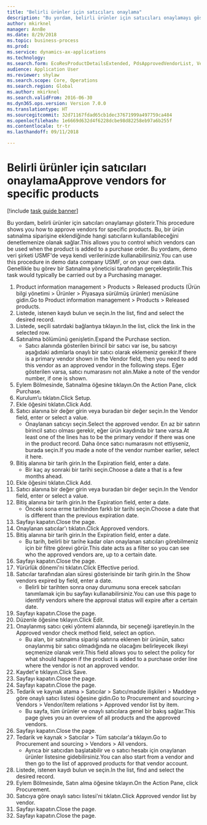 ```yaml
--- 
title: "Belirli ürünler için satıcıları onaylama"
description: "Bu yordam, belirli ürünler için satıcıları onaylamayı gösterir."
author: mkirknel
manager: AnnBe
ms.date: 8/29/2018
ms.topic: business-process
ms.prod: 
ms.service: dynamics-ax-applications
ms.technology: 
ms.search.form: EcoResProductDetailsExtended, PdsApprovedVendorList, VendTable
audience: Application User
ms.reviewer: shylaw
ms.search.scope: Core, Operations
ms.search.region: Global
ms.author: mkirknel
ms.search.validFrom: 2016-06-30
ms.dyn365.ops.version: Version 7.0.0
ms.translationtype: HT
ms.sourcegitcommit: 32d71167fdad65cb1dec37671999a497759ca484
ms.openlocfilehash: 1e6669d632d4f6228dcbe98d82258eb97a6b255f
ms.contentlocale: tr-tr
ms.lasthandoff: 09/11/2018

---
```

# <a name="approve-vendors-for-specific-products"></a><span data-ttu-id="9c27e-103">Belirli ürünler için satıcıları onaylama</span><span class="sxs-lookup"><span data-stu-id="9c27e-103">Approve vendors for specific products</span></span>

[!include [task guide banner](../../includes/task-guide-banner.md)]

<span data-ttu-id="9c27e-104">Bu yordam, belirli ürünler için satıcıları onaylamayı gösterir.</span><span class="sxs-lookup"><span data-stu-id="9c27e-104">This procedure shows you how to approve vendors for specific products.</span></span> <span data-ttu-id="9c27e-105">Bu, bir ürün satınalma siparişine eklendiğinde hangi satıcıların kullanılabileceğini denetlemenize olanak sağlar.</span><span class="sxs-lookup"><span data-stu-id="9c27e-105">This allows you to control which vendors can be used when the product is added to a purchase order.</span></span> <span data-ttu-id="9c27e-106">Bu yordamı, demo veri şirketi USMF'de veya kendi verilerinizde kullanabilirsiniz.</span><span class="sxs-lookup"><span data-stu-id="9c27e-106">You can use this procedure in demo data company USMF, or on your own data.</span></span> <span data-ttu-id="9c27e-107">Genellikle bu görev bir Satınalma yöneticisi tarafından gerçekleştirilir.</span><span class="sxs-lookup"><span data-stu-id="9c27e-107">This task would typically be carried out by a Purchasing manager.</span></span>

1. <span data-ttu-id="9c27e-108">Product information management > Products > Released products (Ürün bilgi yönetimi > Ürünler > Piyasaya sürülmüş ürünler) menüsüne gidin.</span><span class="sxs-lookup"><span data-stu-id="9c27e-108">Go to Product information management > Products > Released products.</span></span>
2. <span data-ttu-id="9c27e-109">Listede, istenen kaydı bulun ve seçin.</span><span class="sxs-lookup"><span data-stu-id="9c27e-109">In the list, find and select the desired record.</span></span>
3. <span data-ttu-id="9c27e-110">Listede, seçili satırdaki bağlantıya tıklayın.</span><span class="sxs-lookup"><span data-stu-id="9c27e-110">In the list, click the link in the selected row.</span></span>
4. <span data-ttu-id="9c27e-111">Satınalma bölümünü genişletin.</span><span class="sxs-lookup"><span data-stu-id="9c27e-111">Expand the Purchase section.</span></span>
    * <span data-ttu-id="9c27e-112">Satıcı alanında gösterilen birincil bir satıcı var ise, bu satıcıyı aşağıdaki adımlarla onaylı bir satıcı olarak eklemeniz gerekir.</span><span class="sxs-lookup"><span data-stu-id="9c27e-112">If there is a primary vendor shown in the Vendor field, then you need to add this vendor as an approved vendor in the following steps.</span></span> <span data-ttu-id="9c27e-113">Eğer gösterilen varsa, satıcı numarasını not alın.</span><span class="sxs-lookup"><span data-stu-id="9c27e-113">Make a note of the vendor number, if one is shown.</span></span>  
5. <span data-ttu-id="9c27e-114">Eylem Bölmesinde, Satınalma öğesine tıklayın.</span><span class="sxs-lookup"><span data-stu-id="9c27e-114">On the Action Pane, click Purchase.</span></span>
6. <span data-ttu-id="9c27e-115">Kurulum’u tıklatın.</span><span class="sxs-lookup"><span data-stu-id="9c27e-115">Click Setup.</span></span>
7. <span data-ttu-id="9c27e-116">Ekle öğesini tıklatın.</span><span class="sxs-lookup"><span data-stu-id="9c27e-116">Click Add.</span></span>
8. <span data-ttu-id="9c27e-117">Satıcı alanına bir değer girin veya buradan bir değer seçin.</span><span class="sxs-lookup"><span data-stu-id="9c27e-117">In the Vendor field, enter or select a value.</span></span>
    * <span data-ttu-id="9c27e-118">Onaylanan satıcıyı seçin.</span><span class="sxs-lookup"><span data-stu-id="9c27e-118">Select the approved vendor.</span></span> <span data-ttu-id="9c27e-119">En az bir satırın birincil satıcı olması gerekir, eğer ürün kaydında bir tane varsa.</span><span class="sxs-lookup"><span data-stu-id="9c27e-119">At least one of the lines has to be the primary vendor if there was one in the product record.</span></span> <span data-ttu-id="9c27e-120">Daha önce satıcı numarasını not ettiyseniz, burada seçin.</span><span class="sxs-lookup"><span data-stu-id="9c27e-120">If you made a note of the vendor number earlier, select it here.</span></span>  
9. <span data-ttu-id="9c27e-121">Bitiş alanına bir tarih girin.</span><span class="sxs-lookup"><span data-stu-id="9c27e-121">In the Expiration field, enter a date.</span></span>
    * <span data-ttu-id="9c27e-122">Bir kaç ay sonraki bir tarihi seçin.</span><span class="sxs-lookup"><span data-stu-id="9c27e-122">Choose a date a that is a few months ahead.</span></span>  
10. <span data-ttu-id="9c27e-123">Ekle öğesini tıklatın.</span><span class="sxs-lookup"><span data-stu-id="9c27e-123">Click Add.</span></span>
11. <span data-ttu-id="9c27e-124">Satıcı alanına bir değer girin veya buradan bir değer seçin.</span><span class="sxs-lookup"><span data-stu-id="9c27e-124">In the Vendor field, enter or select a value.</span></span>
12. <span data-ttu-id="9c27e-125">Bitiş alanına bir tarih girin.</span><span class="sxs-lookup"><span data-stu-id="9c27e-125">In the Expiration field, enter a date.</span></span>
    * <span data-ttu-id="9c27e-126">Önceki sona erme tarihinden farklı bir tarihi seçin.</span><span class="sxs-lookup"><span data-stu-id="9c27e-126">Choose a date that is different than the previous expiration date.</span></span>  
13. <span data-ttu-id="9c27e-127">Sayfayı kapatın.</span><span class="sxs-lookup"><span data-stu-id="9c27e-127">Close the page.</span></span>
14. <span data-ttu-id="9c27e-128">Onaylanan satıcılar'ı tıklatın.</span><span class="sxs-lookup"><span data-stu-id="9c27e-128">Click Approved vendors.</span></span>
15. <span data-ttu-id="9c27e-129">Bitiş alanına bir tarih girin.</span><span class="sxs-lookup"><span data-stu-id="9c27e-129">In the Expiration field, enter a date.</span></span>
    * <span data-ttu-id="9c27e-130">Bu tarih, belirli bir tarihe kadar olan onaylanan satıcıları görebilmeniz için bir filtre görevi görür.</span><span class="sxs-lookup"><span data-stu-id="9c27e-130">This date acts as a filter so you can see who the approved vendors are, up to a certain date.</span></span>  
16. <span data-ttu-id="9c27e-131">Sayfayı kapatın.</span><span class="sxs-lookup"><span data-stu-id="9c27e-131">Close the page.</span></span>
17. <span data-ttu-id="9c27e-132">Yürürlük dönemi'ni tıklatın.</span><span class="sxs-lookup"><span data-stu-id="9c27e-132">Click Effective period.</span></span>
18. <span data-ttu-id="9c27e-133">Satıcılar tarafından alan süresi gösterisinde bir tarih girin.</span><span class="sxs-lookup"><span data-stu-id="9c27e-133">In the Show vendors expired by field, enter a date.</span></span>
    * <span data-ttu-id="9c27e-134">Belirli bir tarihten sonra onay durumunu sona erecek satıcıları tanımlamak için bu sayfayı kullanabilirsiniz.</span><span class="sxs-lookup"><span data-stu-id="9c27e-134">You can use this page to identify vendors where the approval status will expire after a certain date.</span></span>  
19. <span data-ttu-id="9c27e-135">Sayfayı kapatın.</span><span class="sxs-lookup"><span data-stu-id="9c27e-135">Close the page.</span></span>
20. <span data-ttu-id="9c27e-136">Düzenle öğesine tıklayın.</span><span class="sxs-lookup"><span data-stu-id="9c27e-136">Click Edit.</span></span>
21. <span data-ttu-id="9c27e-137">Onaylanmış satıcı çeki yöntemi alanında, bir seçeneği işaretleyin.</span><span class="sxs-lookup"><span data-stu-id="9c27e-137">In the Approved vendor check method field, select an option.</span></span>
    * <span data-ttu-id="9c27e-138">Bu alan, bir satınalma siparişi satırına eklenen bir ürünün, satıcı onaylanmış bir satıcı olmadığında ne olacağını belirleyecek ilkeyi seçmenize olanak verir.</span><span class="sxs-lookup"><span data-stu-id="9c27e-138">This field allows you to select the policy for what should happen if the product is added to a purchase order line where the vendor is not an approved vendor.</span></span>  
22. <span data-ttu-id="9c27e-139">Kaydet'e tıklayın.</span><span class="sxs-lookup"><span data-stu-id="9c27e-139">Click Save.</span></span>
23. <span data-ttu-id="9c27e-140">Sayfayı kapatın.</span><span class="sxs-lookup"><span data-stu-id="9c27e-140">Close the page.</span></span>
24. <span data-ttu-id="9c27e-141">Sayfayı kapatın.</span><span class="sxs-lookup"><span data-stu-id="9c27e-141">Close the page.</span></span>
25. <span data-ttu-id="9c27e-142">Tedarik ve kaynak atama > Satıcılar > Satıcı/madde ilişkileri > Maddeye göre onaylı satıcı listesi öğesine gidin.</span><span class="sxs-lookup"><span data-stu-id="9c27e-142">Go to Procurement and sourcing > Vendors > Vendor/item relations > Approved vendor list by item.</span></span>
    * <span data-ttu-id="9c27e-143">Bu sayfa, tüm ürünler ve onaylı satıcılara genel bir bakış sağlar.</span><span class="sxs-lookup"><span data-stu-id="9c27e-143">This page gives you an overview of all products and the approved vendors.</span></span>  
26. <span data-ttu-id="9c27e-144">Sayfayı kapatın.</span><span class="sxs-lookup"><span data-stu-id="9c27e-144">Close the page.</span></span>
27. <span data-ttu-id="9c27e-145">Tedarik ve kaynak > Satıcılar > Tüm satıcılar'a tıklayın.</span><span class="sxs-lookup"><span data-stu-id="9c27e-145">Go to Procurement and sourcing > Vendors > All vendors.</span></span>
    * <span data-ttu-id="9c27e-146">Ayrıca bir satıcıdan başlatabilir ve o satıcı hesabı için onaylanan ürünler listesine gidebilirsiniz.</span><span class="sxs-lookup"><span data-stu-id="9c27e-146">You can also start from a vendor and then go to the list of approved products for that vendor account.</span></span>  
28. <span data-ttu-id="9c27e-147">Listede, istenen kaydı bulun ve seçin.</span><span class="sxs-lookup"><span data-stu-id="9c27e-147">In the list, find and select the desired record.</span></span>
29. <span data-ttu-id="9c27e-148">Eylem Bölmesinde, Satın alma öğesine tıklayın.</span><span class="sxs-lookup"><span data-stu-id="9c27e-148">On the Action Pane, click Procurement.</span></span>
30. <span data-ttu-id="9c27e-149">Satıcıya göre onaylı satıcı listesi'ni tıklatın.</span><span class="sxs-lookup"><span data-stu-id="9c27e-149">Click Approved vendor list by vendor.</span></span>
31. <span data-ttu-id="9c27e-150">Sayfayı kapatın.</span><span class="sxs-lookup"><span data-stu-id="9c27e-150">Close the page.</span></span>
32. <span data-ttu-id="9c27e-151">Sayfayı kapatın.</span><span class="sxs-lookup"><span data-stu-id="9c27e-151">Close the page.</span></span>


